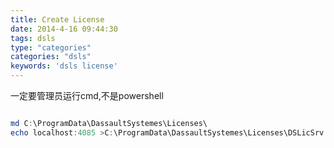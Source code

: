 ```yaml
---
title: Create License
date: 2014-4-16 09:44:30
tags: dsls
type: "categories"
categories: "dsls"
keywords: 'dsls license'
---
```




一定要管理员运行cmd,不是powershell

```powershell

md C:\ProgramData\DassaultSystemes\Licenses\
echo localhost:4085 >C:\ProgramData\DassaultSystemes\Licenses\DSLicSrv.txt

```

